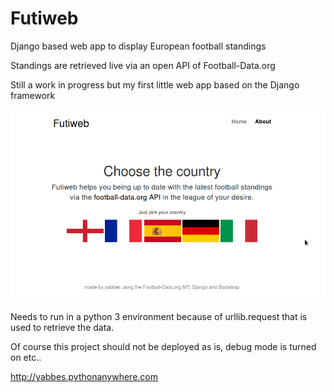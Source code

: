 # Futiweb
Django based web app to display European football standings

Standings are retrieved live via an open API of Football-Data.org

Still a work in progress but my first little web app based on the Django framework

<img src="screen.png">

Needs to run in a python 3 environment because of urllib.request that is used to retrieve the data.

Of course this project should not be deployed as is, debug mode is turned on etc..

http://yabbes.pythonanywhere.com
